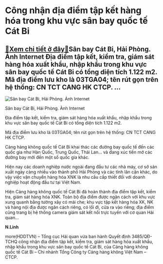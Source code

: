 Công nhận địa điểm tập kết hàng hóa trong khu vực sân bay quốc tế Cát Bi
========================================================================

[:gift:Xem chi tiết ở đây:gift:](https://hddtvn.com/cong-nhan-dia-diem-tap-ket-hang-hoa-trong-khu-vuc-san-bay-quoc-te-cat-bi-2/)Sân bay Cát Bi, Hải Phòng. Ảnh Internet Địa điểm tập kết, kiểm tra, giám sát hàng hóa xuất khẩu, nhập khẩu trong khu vực sân bay quốc tế Cát Bi có tổng diện tích 1.122 m2. Mã địa điểm lưu kho là 03TGA04; tên rút gọn trên hệ thống: CN TCT CANG HK CTCP. …
-------------------------------------------------------------------------------------------------------------------------------------------------------------------------------------------------------------------------------------------------------------





![Sân bay Cát Bi, Hải Phòng. Ảnh Internet](https://hddtvn.com/wp-content/uploads/2021/01/1150_Cat_Bi.jpg "Sân bay Cát Bi, Hải Phòng. Ảnh Internet")


Sân bay Cát Bi, Hải Phòng. Ảnh Internet



Địa điểm tập kết, kiểm tra, giám sát hàng hóa xuất khẩu, nhập khẩu trong khu vực sân bay quốc tế Cát Bi có tổng diện tích 1.122 m2.


Mã địa điểm lưu kho là 03TGA04; tên rút gọn trên hệ thống: CN TCT CANG HK CTCP.


Cảng hàng không quốc tế Cát Bi khai thác các đường bay quốc tế đến các quốc gia như Hàn Quốc, Trung Quốc, Thái Lan… và đang xúc tiến mở các đường bay mới đến một số quốc gia khác.


Hiện nay các doanh nghiệp nước ngoài đang đầu tư các nhà máy, cơ sở sản xuất ngày càng nhiều vào thành phố Hải Phòng và các tỉnh lân cận khác, do vậy việc vận chuyển hàng hóa XNK là nhu cầu cấp thiết đối với doanh nghiệp hoạt động đầu tư tại Việt Nam.


Hiện Cảng hàng không quốc tế Cát Bi đã hoàn thành địa điểm tập kết, kiểm tra, giám sát hàng hóa XNK. Toàn bộ địa điểm được ngăn cách với khu vực xung quanh bằng tường xây có mái che; khu vực tập kết hàng hóa XK, NK và hàng nội địa được ngăn cách riêng, có lối đi, cửa ra vào riêng; địa điểm cũng trang bị hệ thống camera giám sát kết nối trực tuyến với cơ quan Hải quan…




**N.Linh**



more(HDDTVN) – Tổng cục Hải quan vừa ban hành Quyết định 3485/QĐ-TCHQ công nhận địa điểm tập kết, kiểm tra, giám sát hàng hóa xuất khẩu, nhập khẩu trong khu vực sân bay quốc tế Cát Bi, của Cảng hàng không quốc tế Cát Bi – Chi nhánh Tổng Công ty Cảng hàng không Việt Nam – CTCP.

